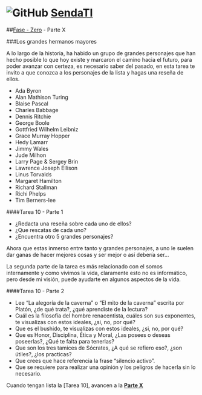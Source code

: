 # ![GitHub](https://github.com/favicon.ico) [SendaTI](https://github.com/silverfox78/SendaTI)

##[Fase - Zero](https://github.com/silverfox78/SendaTI/tree/master/Fase%20-%200) - Parte X

###Los grandes hermanos mayores

A lo largo de la historia, ha habido un grupo de grandes personajes que han hecho posible lo que hoy existe y marcaron el camino hacia el futuro, para poder avanzar con certeza, es necesario saber del pasado, en esta tarea te invito a que conozca a los personajes de la lista y hagas una reseña de ellos.

* Ada Byron
* Alan Mathison Turing
* Blaise Pascal 
* Charles Babbage
* Dennis Ritchie
* George Boole 
* Gottfried Wilhelm Leibniz 
* Grace Murray Hopper
* Hedy Lamarr
* Jimmy Wales
* Jude Milhon
* Larry Page & Sergey Brin
* Lawrence Joseph Ellison
* Linus Torvalds
* Margaret Hamilton
* Richard Stallman
* Richi Phelps
* Tim Berners-lee

####Tarea 10 - Parte 1
* ¿Redacta una reseña sobre cada uno de ellos?
* ¿Que rescatas de cada uno?
* ¿Encuentra otro 5 grandes personajes?

Ahora que estas inmerso entre tanto y grandes personajes, a uno le suelen dar ganas de hacer mejores cosas y ser mejor o así debería ser…

La segunda parte de la tarea es más relacionado con el somos internamente y como vivimos la vida, claramente esto no es informático, pero desde mi visión, puede ayudarte en algunos aspectos de la vida.

####Tarea 10 - Parte 2
* Lee “La alegoría de la caverna” o “El mito de la caverna” escrita por Platón, ¿de qué trata?, ¿qué aprendiste de la lectura? 
* Cuál es la filosofía del hombre renacentista, cuáles son sus exponentes, te visualizas con estos ideales, ¿si, no, por qué?
* Que es el bushido, te visualizas con estos ideales, ¿si, no, por qué?
* Que es Honor, Disciplina, Ética y Moral, ¿Las posees o deseas poseerlas?, ¿Qué te falta para tenerlas?
* Que son los tres tamices de Sócrates, ¿A qué se refiero eso?,  ¿son útiles?, ¿los practicas?
* Que crees que hace referencia la frase “silencio activo”.
* Que se requiere para realizar una opinión y los peligros de hacerla sin lo necesario.


Cuando tengan lista la [Tarea 10], avancen a la **[Parte X](https://github.com/silverfox78/SendaTI/tree/master/Fase%20-%200/Parte11.md)**